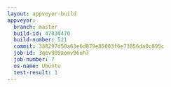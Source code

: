 ```yaml
---
layout: appveyor-build
appveyor:
  branch: master
  build-id: 47830470
  build-number: 521
  commit: 338297d50a63e6d879e85003f6e73856da0c895c
  job-id: 3qev909aomv96uh7
  job-number: 7
  os-name: Ubuntu
  test-result: 1
---
```

